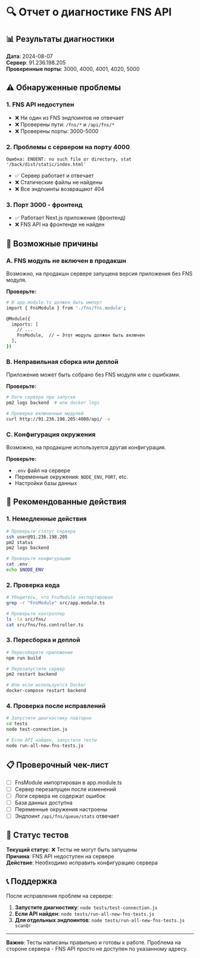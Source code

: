 # 🔍 Отчет о диагностике FNS API

## 📊 Результаты диагностики

**Дата**: 2024-08-07  
**Сервер**: 91.236.198.205  
**Проверенные порты**: 3000, 4000, 4001, 4020, 5000

## ⚠️ Обнаруженные проблемы

### 1. FNS API недоступен
- ❌ Ни один из FNS эндпоинтов не отвечает
- ❌ Проверены пути: `/fns/*` и `/api/fns/*`
- ❌ Проверены порты: 3000-5000

### 2. Проблемы с сервером на порту 4000
```
Ошибка: ENOENT: no such file or directory, stat '/back/dist/static/index.html'
```
- ✅ Сервер работает и отвечает
- ❌ Статические файлы не найдены
- ❌ Все эндпоинты возвращают 404

### 3. Порт 3000 - фронтенд
- ✅ Работает Next.js приложение (фронтенд)
- ❌ FNS API на фронтенде не найден

## 🔧 Возможные причины

### A. FNS модуль не включен в продакшн
Возможно, на продакшн сервере запущена версия приложения без FNS модуля.

**Проверьте:**
```bash
# В app.module.ts должен быть импорт
import { FnsModule } from './fns/fns.module';

@Module({
  imports: [
    // ...
    FnsModule,  // ← Этот модуль должен быть включен
  ],
})
```

### B. Неправильная сборка или деплой
Приложение может быть собрано без FNS модуля или с ошибками.

**Проверьте:**
```bash
# Логи сервера при запуске
pm2 logs backend  # или docker logs

# Проверка включенных модулей
curl http://91.236.198.205:4000/api/ -v
```

### C. Конфигурация окружения
Возможно, на продакшне используется другая конфигурация.

**Проверьте:**
- `.env` файл на сервере
- Переменные окружения: `NODE_ENV`, `PORT`, etc.
- Настройки базы данных

## 🚀 Рекомендованные действия

### 1. Немедленные действия
```bash
# Проверьте статус сервера
ssh user@91.236.198.205
pm2 status
pm2 logs backend

# Проверьте конфигурацию
cat .env
echo $NODE_ENV
```

### 2. Проверка кода
```bash
# Убедитесь, что FnsModule экспортирован
grep -r "FnsModule" src/app.module.ts

# Проверьте контроллер
ls -la src/fns/
cat src/fns/fns.controller.ts
```

### 3. Пересборка и деплой
```bash
# Пересоберите приложение
npm run build

# Перезапустите сервер
pm2 restart backend

# Или если используется Docker
docker-compose restart backend
```

### 4. Проверка после исправлений
```bash
# Запустите диагностику повторно
cd tests
node test-connection.js

# Если API найден, запустите тесты
node run-all-new-fns-tests.js
```

## 📋 Проверочный чек-лист

- [ ] FnsModule импортирован в app.module.ts
- [ ] Сервер перезапущен после изменений
- [ ] Логи сервера не содержат ошибок
- [ ] База данных доступна
- [ ] Переменные окружения настроены
- [ ] Эндпоинт `/api/fns/queue/stats` отвечает

## 🔄 Статус тестов

**Текущий статус**: ❌ Тесты не могут быть запущены  
**Причина**: FNS API недоступен на сервере  
**Действие**: Необходимо исправить конфигурацию сервера  

## 📞 Поддержка

После исправления проблем на сервере:

1. **Запустите диагностику**: `node tests/test-connection.js`
2. **Если API найден**: `node tests/run-all-new-fns-tests.js`
3. **Для отдельных эндпоинтов**: `node tests/run-all-new-fns-tests.js scanQr`

---

**Важно**: Тесты написаны правильно и готовы к работе. Проблема на стороне сервера - FNS API просто не доступен по указанному адресу.